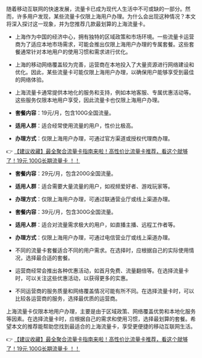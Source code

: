 
随着移动互联网的快速发展，流量卡已成为现代人生活中不可或缺的一部分。然而，许多用户发现，某些流量卡仅限上海用户办理。为什么会出现这种情况？本文将深入探讨这一现象，并为您推荐几款最划算的上海流量卡。


   - 上海作为中国的经济中心，拥有独特的区域政策和市场环境。一些流量卡运营商为了适应本地市场需求，可能会推出仅限上海用户办理的专属套餐。这些套餐通常针对本地用户的使用习惯和需求进行优化。

   - 上海的移动网络覆盖较为完善，运营商在本地投入了大量资源进行网络建设和优化。因此，某些流量卡可能仅限上海用户办理，以确保用户能够享受到最佳的网络体验。

   - 上海流量卡通常提供本地化的服务和支持，例如本地客服、专属优惠活动等。这些服务仅限本地用户享受，因此流量卡也仅限上海用户办理。


   - **套餐内容**：19元/月，包含100G全国流量。
   - **适用人群**：适合经常使用流量的用户，性价比极高。
   - **办理方式**：仅限上海用户办理，可通过官方渠道或授权代理商办理。

👉 [【建议收藏】最全聚合流量卡指南来啦！高性价比流量卡推荐，看这个就够了！19元 100G长期流量卡 ！！](https://www.91haoka.cn/webapp/weixiaodian/index.html?shop_id=563381)

   - **套餐内容**：29元/月，包含200G全国流量。
   - **适用人群**：适合需要大量流量的用户，如视频爱好者、游戏玩家等。
   - **办理方式**：仅限上海用户办理，可通过联通营业厅或线上渠道办理。

   - **套餐内容**：39元/月，包含300G全国流量。
   - **适用人群**：适合对流量需求极大的用户，如直播主播、远程工作者等。
   - **办理方式**：仅限上海用户办理，可通过电信营业厅或线上渠道办理。


   - 不同的流量卡套餐适合不同的用户需求。在选择时，应根据自己的实际使用情况，选择最合适的套餐。

   - 运营商经常会推出各种优惠活动，如首月免费、流量翻倍等。在选择流量卡时，可以关注这些优惠活动，以获得更多的实惠。

   - 不同运营商的服务质量和网络覆盖情况可能有所不同。在选择流量卡时，可以比较各运营商的服务，选择最优质的运营商。


上海流量卡仅限本地用户办理，主要是由于区域政策、网络覆盖优势和本地化服务等因素。在选择流量卡时，应根据自己的需求和使用习惯，选择最划算的套餐。希望本文的推荐能帮助您找到最适合的上海流量卡，享受更便捷的移动互联网生活。

👉 [【建议收藏】最全聚合流量卡指南来啦！高性价比流量卡推荐，看这个就够了！19元 100G长期流量卡 ！！](https://www.91haoka.cn/webapp/weixiaodian/index.html?shop_id=563381)
